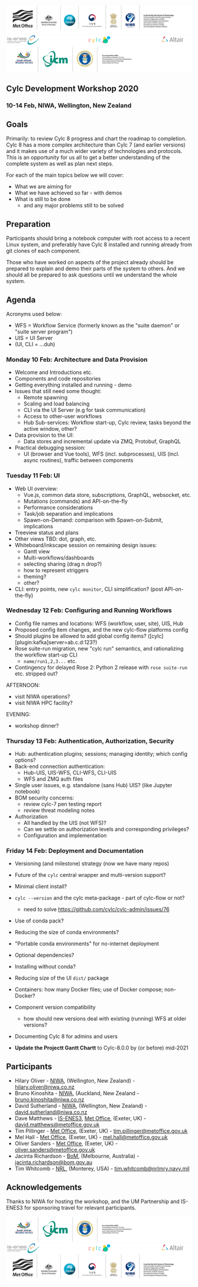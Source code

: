 ![UMC Core Partner Logos](img/umc.png)
![IS-ENES3 - Cylc - Altair Logos](img/isenes-cylc-altair-logos.png)
![UMC Assoc Partner Logos](img/umc-associate-logos-2018.jpg)

## Cylc Development Workshop 2020
### 10-14 Feb, NIWA, Wellington, New Zealand

## Goals

Primarily: to review Cylc 8 progress and chart the roadmap to completion. Cylc
8 has a more complex architecture than Cylc 7 (and earlier versions) and it makes
use of a much wider variety of technologies and protocols. This is an
opportunity for us all to get a better understanding of the complete system as
well as plan next steps.

For each of the main topics below we will cover:
  - What we are aiming for
  - What we have achieved so far - with demos
  - What is still to be done
    - and any major problems still to be solved

## Preparation

Participants should bring a notebook computer with root access to a recent
Linux system, and preferably have Cylc 8 installed and running already from git
clones of each component.

Those who have worked on aspects of the project already should be prepared to
explain and demo their parts of the system to others. And we should all be
prepared to ask questions until we understand the whole system.

## Agenda

Acronyms used below:
- WFS = Workflow Service (formerly known as the "suite daemon" or "suite server program")
- UIS = UI Server
- (UI, CLI = ...duh)

### Monday 10 Feb: Architecture and Data Provision

- Welcome and Introductions etc.
- Components and code repositories
- Getting everything installed and running - demo
- Issues that still need some thought:
  - Remote spawning
  - Scaling and load balancing
  - CLI via the UI Server (e.g for task communication)
  - Access to other-user workflows
  - Hub Sub-services: Workflow start-up, Cylc review, tasks beyond the active window, other?
- Data provision to the UI:
   - Data stores and incremental update via ZMQ, Protobuf, GraphQL
- Practical debugging session:
  - UI (browser and Vue tools), WFS (incl. subprocesses), UIS (incl. async
    routines), traffic between components


### Tuesday 11 Feb: UI

- Web UI overview:
  - Vue.js, common data store, subscriptions, GraphQL, websocket, etc.
  - Mutations (commands) and API-on-the-fly
  - Performance considerations
  - Task/job separation and implications
  - Spawn-on-Demand: comparison with Spawn-on-Submit, implications
- Treeview status and plans
- Other views TBD: dot, graph, etc.
- Whiteboard/inkscape session on remaining design issues:
    - Gantt view
    - Multi-workflows/dashboards
    - selecting sharing (drag n drop?)
    - how to represent xtriggers
    - theming?
    - other?
- CLI: entry points, new `cylc monitor`, CLI simplification? (post API-on-the-fly)

### Wednesday 12 Feb: Configuring and Running Workflows

- Config file names and locations: WFS (workflow, user, site), UIS, Hub
- Proposed config item changes, and the new cylc-flow platforms config
- Should plugins be allowed to add global config items?  ([cylc][plugin:kafka]server=ab.c.d:123?)
- Rose suite-run migration, new "cylc run" semantics, and rationalizing the workflow start-up CLI
  - `name/run1,2,3...` etc.
- Contingency for delayed Rose 2: Python 2 release with `rose suite-run` etc. stripped out?

AFTERNOON:
- visit NIWA operations?
- visit NIWA HPC facility?

EVENING:
- workshop dinner?

### Thursday 13 Feb:  Authentication, Authorization, Security

- Hub: authentication plugins; sessions; managing identity; which config options?
- Back-end connection authentication:
  - Hub-UIS, UIS-WFS, CLI-WFS, CLI-UIS
  - WFS and ZMQ auth files
- Single user issues, e.g. standalone (sans Hub) UIS? (like Jupyter notebook)
- BOM security concerns:
  - review cylc-7 pen testing report
  - review threat modeling notes
- Authorization
  - All handled by the UIS (not WFS)?
  - Can we settle on authorization levels and corresponding privileges?
  - Configuration and implementation

### Friday 14 Feb: Deployment and Documentation

- Versioning (and milestone) strategy (now we have many repos)
- Future of the `cylc` central wrapper and multi-version support?
- Minimal client install?
- `cylc --version` and the cylc meta-package - part of cylc-flow or not?
    - need to solve https://github.com/cylc/cylc-admin/issues/76
- Use of conda pack?
- Reducing the size of conda environments?
- "Portable conda environments" for no-internet deployment
- Optional dependencies?
- Installing without conda?
- Reducing size of the UI `dist/` package
- Containers: how many Docker files; use of Docker compose; non-Docker?

- Component version compatibility
  - how should new versions deal with existing (running) WFS at older versions?

- Documenting Cylc 8 for admins and users

- **Update the Projectt Gantt Chartt** to Cylc-8.0.0 by (or before) mid-2021

## Participants

- Hilary Oliver - [NIWA](https://www.niwa.co.nz), (Wellington, New Zealand) - <hilary.oliver@niwa.co.nz>
- Bruno Kinoshita - [NIWA](https://www.niwa.co.nz), (Auckland, New Zealand - <bruno.kinoshita@niwa.co.nz>
- David Sutherland - [NIWA](https://www.niwa.co.nz), (Wellington, New Zealand) - <david.sutherland@niwa.co.nz>
- Dave Matthews - [IS-ENES3](https://is.enes.org/), [Met Office](https://www.metoffice.gov.uk), (Exeter, UK) - <david.matthews@metoffice.gov.uk> 
- Tim Pillinger - [Met Office](https://www.metoffice.gov.uk), (Exeter, UK) - <tim.pillinger@metoffice.gov.uk>
- Mel Hall - [Met Office](https://www.metoffice.gov.uk), (Exeter, UK) - <mel.hall@metoffice.gov.uk>
- Oliver Sanders - [Met Office](https://www.metoffice.gov.uk), (Exeter, UK) - <oliver.sanders@metoffice.gov.uk>
- Jacinta Richardson - [BoM](https://www.bom.gov.au), (Melbourne, Australia) - <jacinta.richardson@bom.gov.au>
- Tim Whitcomb - [NRL](https://www.nrlmry.navy.mil/), (Monterey, USA) - <tim.whitcomb@nrlmry.navy.mil>

## Acknowledgements

Thanks to NIWA for hosting the workshop, and the UM Partnership and IS-ENES3
for sponsoring travel for relevant participants.

![UMC Assoc Partner Logos](img/umc-associate-logos-2018.jpg)
![IS-ENES3 - Cylc - Altair Logos](img/isenes-cylc-altair-logos.png)
![UMC Logos](img/umc.png)
